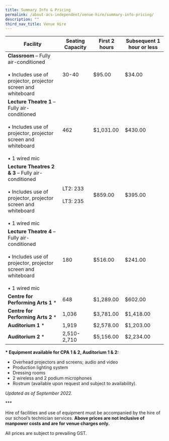 ```yaml
---
title: Summary Info & Pricing
permalink: /about-acs-independent/venue-hire/summary-info-pricing/
description: ""
third_nav_title: Venue Hire
---
```


| Facility                      | Seating Capacity         | First 2 hours | Subsequent 1 hour or less |
|-------------|-----------|----------|---------------|
| **Classroom** – Fully air-conditioned<br><br>• Includes use of projector, projector screen and whiteboard                             | 30-40                    | $95.00        | $34.00                    |
| **Lecture Theatre 1** – Fully air-conditioned<br><br>• Includes use of projector, projector screen and whiteboard<br><br>• 1 wired mic      | 462                      | $1,031.00     | $430.00                   |
| **Lecture Theatres 2 & 3** – Fully air-conditioned<br><br>• Includes use of projector, projector screen and whiteboard<br><br>• 1 wired mic | LT2: 233<br><br>LT3: 235 | $859.00       | $395.00                   |
| **Lecture Theatre 4** – Fully air-conditioned<br><br>• Includes use of projector, projector screen and whiteboard<br><br>• 1 wired mic      | 180                      | $516.00       | $241.00                   |
| **Centre for Performing Arts 1** \*                                                                                                  | 648                      | $1,289.00     | $602.00                   |
| **Centre for Performing Arts 2** \*                                                                                                  | 1,036                    | $3,781.00     | $1,418.00                 |
| **Auditorium 1** \*                                                                                                                  | 1,919                    | $2,578.00     | $1,203.00                 |
| **Auditorium 2** \*                                                                                                                  | 2,510-2,710              | $5,156.00     | $2,234.00                 |

**\* Equipment available for CPA 1 & 2, Auditorium 1 & 2:**

*   Overhead projectors and screens; audio and video
*   Production lighting system
*   Dressing rooms
*   2 wireless and 2 podium microphones
*   Rostrum (available upon request and subject to availability).

_Updated as of September 2022._

\*\*\*

Hire of facilities and use of equipment must be accompanied by the hire of our school’s technician services. **Above prices are not inclusive of manpower costs and are for venue charges only.**

All prices are subject to prevailing GST.